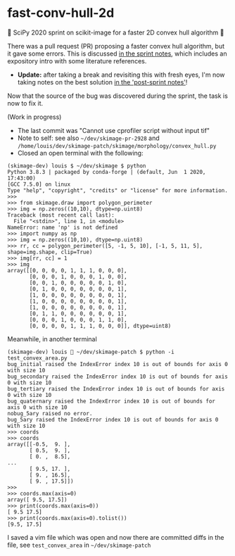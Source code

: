 # fast-conv-hull-2d

:running: SciPy 2020 sprint on scikit-image for a faster 2D convex hull algorithm :running:

There was a pull request (PR) proposing a faster convex hull algorithm, but it gave some
errors. This is discussed [in the sprint notes](sprint_notes.md), which includes an expository
intro with some literature references.

- **Update:** after taking a break and revisiting this with fresh eyes, I'm now taking notes on
  the best solution [in the 'post-sprint notes'](post_sprint_notes.md)!

Now that the source of the bug was discovered during the sprint, the task is now to
fix it.

(Work in progress)

- The last commit was "Cannot use cprofiler script without input tif"
- Note to self: see also `~/dev/skimage-pr-2928` and `/home/louis/dev/skimage-patch/skimage/morphology/convex_hull.py`
- Closed an open terminal with the following:

```
(skimage-dev) louis $ ~/dev/skimage $ python
Python 3.8.3 | packaged by conda-forge | (default, Jun  1 2020, 17:43:00)
[GCC 7.5.0] on linux
Type "help", "copyright", "credits" or "license" for more information.
>>>
>>> from skimage.draw import polygon_perimeter
>>> img = np.zeros((10,10), dtype=np.uint8)
Traceback (most recent call last):
  File "<stdin>", line 1, in <module>
NameError: name 'np' is not defined
>>> import numpy as np
>>> img = np.zeros((10,10), dtype=np.uint8)
>>> rr, cc = polygon_perimeter([5, -1, 5, 10], [-1, 5, 11, 5], shape=img.shape, clip=True)
>>> img[rr, cc] = 1
>>> img
array([[0, 0, 0, 0, 1, 1, 1, 0, 0, 0],
       [0, 0, 0, 1, 0, 0, 0, 1, 0, 0],
       [0, 0, 1, 0, 0, 0, 0, 0, 1, 0],
       [0, 1, 0, 0, 0, 0, 0, 0, 0, 1],
       [1, 0, 0, 0, 0, 0, 0, 0, 0, 1],
       [1, 0, 0, 0, 0, 0, 0, 0, 0, 1],
       [1, 0, 0, 0, 0, 0, 0, 0, 0, 1],
       [0, 1, 1, 0, 0, 0, 0, 0, 0, 1],
       [0, 0, 0, 1, 0, 0, 0, 1, 1, 0],
       [0, 0, 0, 0, 1, 1, 1, 0, 0, 0]], dtype=uint8)
```

Meanwhile, in another terminal

```
(skimage-dev) louis 🚶 ~/dev/skimage-patch $ python -i test_convex_area.py
bug_initial raised the IndexError index 10 is out of bounds for axis 0 with size 10
bug_secondary raised the IndexError index 10 is out of bounds for axis 0 with size 10
bug_tertiary raised the IndexError index 10 is out of bounds for axis 0 with size 10
bug_quaternary raised the IndexError index 10 is out of bounds for axis 0 with size 10
nobug_5ary raised no error.
bug_5ary raised the IndexError index 10 is out of bounds for axis 0 with size 10
>>> coords
>>> coords
array([[-0.5,  9. ],
       [ 0.5,  9. ],
       [ 0. ,  8.5],
...
       [ 9.5, 17. ],
       [ 9. , 16.5],
       [ 9. , 17.5]])
>>>
>>> coords.max(axis=0)
array([ 9.5, 17.5])
>>> print(coords.max(axis=0))
[ 9.5 17.5]
>>> print(coords.max(axis=0).tolist())
[9.5, 17.5]
```

I saved a vim file which was open and now there are committed diffs in the file,
see `test_convex_area` in `~/dev/skimage-patch`
